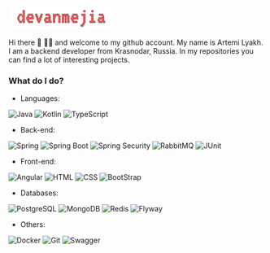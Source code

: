 ![Logo](logo.png "Logo")

Hi there 👋 🧑‍💻 and welcome to my github account. My name is Artemi Lyakh. I am a backend developer from Krasnodar, Russia. In my repositories you can find a lot of interesting projects.

### What do I do?

- Languages:

<img alt="Java" src="https://img.shields.io/badge/Java-007396?logo=java&logoColor=white&style=for-the-badge"/>
<img alt="Kotlin" src="https://img.shields.io/badge/Kotlin-7F52FF?logo=kotlin&logoColor=white&style=for-the-badge"/>
<img alt="TypeScript" src="https://img.shields.io/badge/TypeScript-3178C6?logo=typeScript&logoColor=white&style=for-the-badge"/>

- Back-end:

<img alt="Spring" src="https://img.shields.io/badge/Spring-6DB33F?logo=spring&logoColor=white&style=for-the-badge"/>
<img alt="Spring Boot" src="https://img.shields.io/badge/SpringBoot-6DB33F?logo=springBoot&logoColor=white&style=for-the-badge"/>
<img alt="Spring Security" src="https://img.shields.io/badge/SpringSecurity-6DB33F?logo=springSecurity&logoColor=white&style=for-the-badge"/>
<img alt="RabbitMQ" src="https://img.shields.io/badge/RabbitMQ-FF6600?logo=rabbitMQ&logoColor=white&style=for-the-badge"/>
<img alt="JUnit" src="https://img.shields.io/badge/JUnit-25A162?logo=Junit5&logoColor=white&style=for-the-badge"/>

- Front-end:

<img alt="Angular" src="https://img.shields.io/badge/Angular-DD0031?logo=angular&logoColor=white&style=for-the-badge"/>
<img alt="HTML" src="https://img.shields.io/badge/HTML-E34F26?logo=html5&logoColor=white&style=for-the-badge"/>
<img alt="CSS" src="https://img.shields.io/badge/CSS-1572B6?logo=css3&logoColor=white&style=for-the-badge"/>
<img alt="BootStrap" src="https://img.shields.io/badge/BootStrap-7952B3?logo=bootstrap&logoColor=white&style=for-the-badge"/>

- Databases:

<img alt="PostgreSQL" src="https://img.shields.io/badge/PostgreSQL-4169E1?logo=PostgreSQL&logoColor=white&style=for-the-badge"/>
<img alt="MongoDB" src="https://img.shields.io/badge/MongoDB-47A248?logo=MongoDB&logoColor=white&style=for-the-badge"/>
<img alt="Redis" src="https://img.shields.io/badge/Redis-DC382D?logo=Redis&logoColor=white&style=for-the-badge"/>
<img alt="Flyway" src="https://img.shields.io/badge/Flyway-CC0200?logo=Flyway&logoColor=white&style=for-the-badge"/>

- Others:

<img alt="Docker" src="https://img.shields.io/badge/Docker-2496ED?logo=docker&logoColor=white&style=for-the-badge"/>
<img alt="Git" src="https://img.shields.io/badge/Git-F05032?logo=git&logoColor=white&style=for-the-badge"/>
<img alt="Swagger" src="https://img.shields.io/badge/Swagger-85EA2D?logo=swagger&logoColor=white&style=for-the-badge"/>
